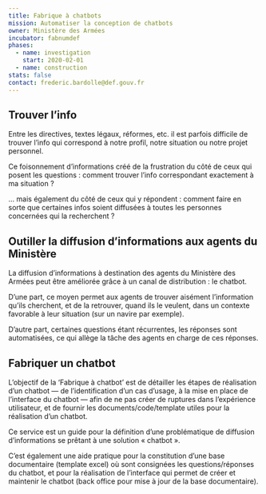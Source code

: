 ```yaml
---
title: Fabrique à chatbots
mission: Automatiser la conception de chatbots
owner: Ministère des Armées
incubator: fabnumdef
phases:
  - name: investigation
    start: 2020-02-01
  - name: construction
stats: false
contact: frederic.bardolle@def.gouv.fr
---
```


## Trouver l’info
Entre les directives, textes légaux, réformes, etc. il est parfois difficile de trouver l’info qui correspond à notre profil, notre situation ou notre projet personnel.

Ce foisonnement d’informations créé de la frustration du côté de ceux qui posent les questions : comment trouver l’info correspondant exactement à ma situation ?

… mais également du côté de ceux qui y répondent : comment faire en sorte que certaines infos soient diffusées à toutes les personnes concernées qui la recherchent ?

## Outiller la diffusion d’informations aux agents du Ministère
La diffusion d’informations à destination des agents du Ministère des Armées peut être améliorée grâce à un canal de distribution : le chatbot.

D’une part, ce moyen permet aux agents de trouver aisément l’information qu’ils cherchent, et de la retrouver, quand ils le veulent, dans un contexte favorable à leur situation (sur un navire par exemple).

D’autre part, certaines questions étant récurrentes, les réponses sont automatisées, ce qui allège la tâche des agents en charge de ces réponses.

## Fabriquer un chatbot
L’objectif de la ‘Fabrique à chatbot’ est de détailler les étapes de réalisation d’un chatbot — de l’identification d’un cas d’usage, à la mise en place de l’interface du chatbot — afin de ne pas créer de ruptures dans l’expérience utilisateur, et de fournir les documents/code/template utiles pour la réalisation d’un chatbot.

Ce service est un guide pour la définition d’une problématique de diffusion d’informations se prêtant à une solution « chatbot ».

C’est également une aide pratique pour la constitution d’une base documentaire (template excel) où sont consignées les questions/réponses du chatbot, et pour la réalisation de l’interface qui permet de créer et maintenir le chatbot (back office pour mise à jour de la base documentaire).
